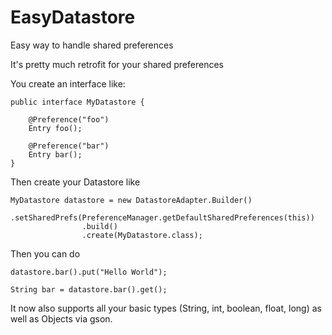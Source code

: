 # EasyDatastore
Easy way to handle shared preferences


It's pretty much retrofit for your shared preferences

You create an interface like:

```
public interface MyDatastore {

    @Preference("foo")
    Entry foo();

    @Preference("bar")
    Entry bar();
}
```

Then create your Datastore like 

```
MyDatastore datastore = new DatastoreAdapter.Builder()
                .setSharedPrefs(PreferenceManager.getDefaultSharedPreferences(this))
                .build()
                .create(MyDatastore.class);
```


Then you can do 

```
datastore.bar().put("Hello World");

String bar = datastore.bar().get();
```

It now also supports all your basic types (String, int, boolean, float, long) as well as Objects via gson. 
